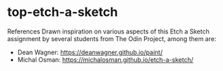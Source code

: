 # top-etch-a-sketch

References
Drawn inspiration on various aspects of this Etch a Sketch assignment by several students from The Odin Project, among them are:
- Dean Wagner: https://deanwagner.github.io/paint/
- Michal Osman: https://michalosman.github.io/etch-a-sketch/
